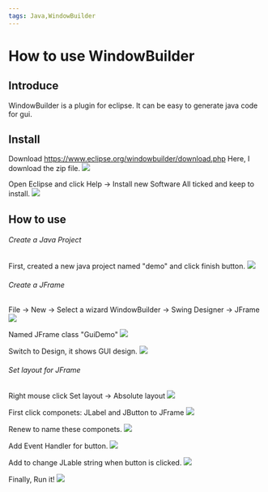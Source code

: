 ```yaml
---
tags: Java,WindowBuilder
---
```

# How to use WindowBuilder

## Introduce
WindowBuilder is a plugin for eclipse. It can be easy to generate java code for gui.

## Install
Download
https://www.eclipse.org/windowbuilder/download.php
Here, I download the zip file.
![](https://i.imgur.com/T7OUpyI.png)

Open Eclipse and click
Help -> Install new Software
All ticked and keep to install.
![](https://i.imgur.com/qDztK71.png)

## How to use
###### Create a Java Project
First, created a new java project named "demo" and click finish button.
![](https://i.imgur.com/HzTvtrp.png)

###### Create a JFrame
File -> New -> Select a wizard
WindowBuilder -> Swing Designer -> JFrame
![](https://i.imgur.com/Icfrrcp.png)

Named JFrame class "GuiDemo"
![](https://i.imgur.com/8aQl5aJ.png)

Switch to Design, it shows GUI design.
![](https://i.imgur.com/nZDAVNC.png)

###### Set layout for JFrame
Right mouse click
Set layout -> Absolute layout
![](https://i.imgur.com/2e2ZORl.png)

First click componets: JLabel and JButton to JFrame
![](https://i.imgur.com/jfENPFB.png)

Renew to name these componets.
![](https://i.imgur.com/sQjRWUF.png)

Add Event Handler for button.
![](https://i.imgur.com/zlqpBY6.png)

Add to change JLable string when button is clicked.
![](https://i.imgur.com/5rRbD6O.png)

Finally, Run it!
![](https://i.imgur.com/Dgr987U.png)

